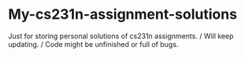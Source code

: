 # My-cs231n-assignment-solutions
Just for storing personal solutions of cs231n assignments. / Will keep updating. / Code might be unfinished or full of bugs. 
